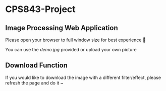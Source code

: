 # CPS843-Project
## Image Processing Web Application
Please open your browser to full window size for best experience 💖

You can use the _demo.jpg_ provided or upload your own picture

## Download Function
If you would like to download the image with a different filter/effect, please refresh the page and do it ~ 

